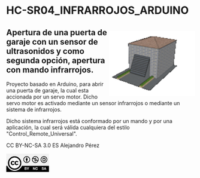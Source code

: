 # HC-SR04_INFRARROJOS_ARDUINO

<img style="margin-top: 20px;" align="right" width="230px" src="./IMAGENES/COCHERA.gif" alt="COCHERA_3D">

## Apertura de una puerta de garaje con un sensor de ultrasonidos y como segunda opción, apertura con mando infrarrojos.


Proyecto basado en Arduino, para abrir una puerta de garaje, la cual esta accionada por un servo motor.
Dicho servo motor es activado mediante un sensor infrarrojos o mediante un sistema de infrarrojos.

Dicho sistema infrarrojos está conformado por un mando y por una aplicación, la cual será válida cualquiera del estilo "Control_Remote_Universal".

CC BY-NC-SA 3.0 ES Alejandro Pérez

![CC](./IMAGENES/CC-BY-NC-SA-4.0.jpg)
